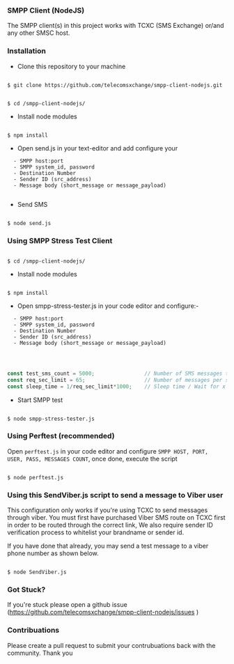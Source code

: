 

### SMPP Client (NodeJS) 

The SMPP client(s) in this project works with TCXC (SMS Exchange) or/and any other SMSC host.


### Installation

- Clone this repository to your machine


```shell

$ git clone https://github.com/telecomsxchange/smpp-client-nodejs.git

```

```shell

$ cd /smpp-client-nodejs/

```

- Install node modules

```shell

$ npm install

```

- Open send.js in your text-editor and add configure your 

```
  - SMPP host:port
  - SMPP system_id, password
  - Destination Number 
  - Sender ID (src_address)
  - Message body (short_message or message_payload)
  
  ```


- Send SMS 

```shell

$ node send.js 

```

### Using SMPP Stress Test Client

```shell

$ cd /smpp-client-nodejs/

```

- Install node modules

```shell

$ npm install

```

- Open smpp-stress-tester.js in your code editor and configure:-


```
  - SMPP host:port
  - SMPP system_id, password
  - Destination Number 
  - Sender ID (src_address)
  - Message body (short_message or message_payload)
  
  ```

```javascript


const test_sms_count = 5000;                // Number of SMS messages to send.
const req_sec_limit = 65;                   // Number of messages per second
const sleep_time = 1/req_sec_limit*1000;    // Sleep time / Wait for x secs

```


- Start SMPP test

```shell

$ node smpp-stress-tester.js

```

### Using Perftest (recommended)

Open `perftest.js` in your code editor and configure `SMPP HOST, PORT, USER, PASS, MESSAGES COUNT`, once done, execute the script

```shell

$ node perftest.js

```


### Using this SendViber.js script to send a message to Viber user

This configuration only works if you're using TCXC to send messages through viber. You must first have purchased Viber SMS route on TCXC first in order to be routed through the correct link, We also require sender ID verification process to whitelist your brandname or sender id.

If you have done that already, you may send a test message to a viber phone number as shown below.

```shell

$ node SendViber.js

```

### Got Stuck?

If you're stuck please open a github issue (https://github.com/telecomsxchange/smpp-client-nodejs/issues )


### Contribuations

Please create a pull request to submit your contrubuations back with the community. Thank you


